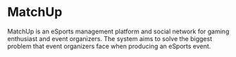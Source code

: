# MatchUp
MatchUp is an eSports management platform and social network for gaming enthusiast and event organizers. The system aims to solve the biggest problem that event organizers face when producing an eSports event.
